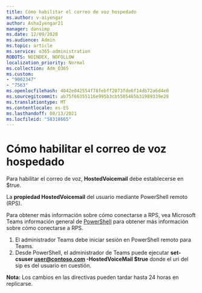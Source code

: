 ```yaml
---
title: Cómo habilitar el correo de voz hospedado
ms.author: v-aiyengar
author: AshaIyengar21
manager: dansimp
ms.date: 12/09/2020
ms.audience: Admin
ms.topic: article
ms.service: o365-administration
ROBOTS: NOINDEX, NOFOLLOW
localization_priority: Normal
ms.collection: Adm_O365
ms.custom:
- "9002347"
- "7563"
ms.openlocfilehash: 4042e042554f78febff2073fde6f14db72a6d4e0
ms.sourcegitcommit: ab75f66355116e995b3cb5505465b31989339e28
ms.translationtype: MT
ms.contentlocale: es-ES
ms.lasthandoff: 08/13/2021
ms.locfileid: "58318665"
---
```

# <a name="how-to-enable-hosted-voicemail"></a>Cómo habilitar el correo de voz hospedado

Para habilitar el correo de voz, **HostedVoicemail** debe establecerse en $true.

La **propiedad HostedVoicemail** del usuario mediante PowerShell remoto (RPS).

Para obtener más información sobre cómo conectarse a RPS, vea Microsoft Teams información general de [PowerShell](https://docs.microsoft.com/microsoftteams/teams-powershell-overview) para obtener más información sobre cómo conectarse a RPS.

1. El administrador Teams debe iniciar sesión en PowerShell remoto para Teams.
1. Desde PowerShell, el administrador de Teams puede ejecutar **set-csuser user@contoso.com -HostedVoiceMail $true** donde el uri del sip es del usuario en cuestión.

**Nota:** Los cambios en las directivas pueden tardar hasta 24 horas en replicarse.